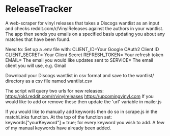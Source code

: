 # ReleaseTracker
A web-scraper for vinyl releases that takes a Discogs wantlist as an input and checks reddit.com/r/VinylReleases against the authors in your wantlist.  
The app then sends you emails on a specified basis updating you about any matches that have been found.


Need to:
Set up a .env file with:
    CLIENT_ID=Your Google OAuth2 Client ID
    CLIENT_SECRET= Your Client Secret
    REFRESH_TOKEN= Your refresh token
    EMAIL= The email you would like updates sent to
    SERVICE= The email client you will use, e.g. Gmail

Download your Discogs wantlist in csv format and save to the wantlist/ directory as a csv file named wantlist.csv

The script will query two urls for new releases:
    https://old.reddit.com/r/vinylreleases
    https://upcomingvinyl.com
If you would like to add or remove these then update the 'url' variable in mailer.js

If you would like to manually add keywords then do so in scrape.js in the matchLinks function.
At the top of the function set: keywords["yourKeyword"] = true; 
for every keyword you wish to add.  A few of my manual keywords have already been added.